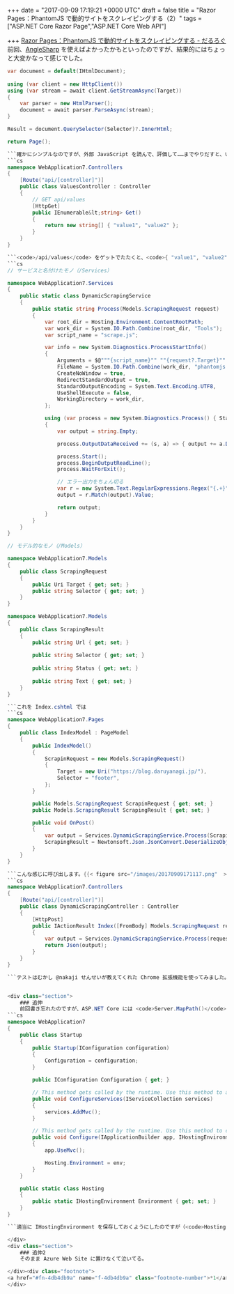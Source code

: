 
+++
date = "2017-09-09 17:19:21 +0000 UTC"
draft = false
title = "Razor Pages：PhantomJS で動的サイトをスクレイピングする（2）"
tags = ["ASP.NET Core Razor Page","ASP.NET Core Web API"]

+++
[Razor Pages：PhantomJS で動的サイトをスクレイピングする - だるろぐ](http://blog.daruyanagi.jp/entry/2017/09/08/235450)前回、<a href="http://blog.daruyanagi.jp/entry/2017/09/08/235450">AngleSharp</a> を使えばよかったかもといったのですが、結果的にはちょっと大変かなって感じでした。
```cs
var document = default(IHtmlDocument);
            
using (var client = new HttpClient())
using (var stream = await client.GetStreamAsync(Target))
{
    var parser = new HtmlParser();
    document = await parser.ParseAsync(stream);
}

Result = document.QuerySelector(Selector)?.InnerHtml;

return Page();

```確かにシンプルなのですが、外部 JavaScript を読んで、評価して……までやりだすと、いろいろ大変な感じ<a href="#f-4db4db9a" name="fn-4db4db9a" title="すごく頑張ればできなくはなさそうだけど、バージョンアップで API が変わってたりでちょっと調べるのが面倒になった">*1</a>。これまで通り PhantomJS でやった方がよさそう。――というわけで。今回はそっちを置いておいて、Web API として使えるようにしてみました。ASP.NET API（Core）を使うのは初めてだったんですが、今回のような単純なモノであれば一瞬でできました。
```cs
namespace WebApplication7.Controllers
{
    [Route("api/[controller]")]
    public class ValuesController : Controller
    {
        // GET api/values
        [HttpGet]
        public IEnumerable&lt;string> Get()
        {
            return new string[] { "value1", "value2" };
        }
    }
}

```<code>/api/values</code> をゲットでたたくと、<code>{ "value1", "value2" }</code> が返ってくる。これと組み合わせて、API Controller を Razor Pages で呼び出して使いたいなーと、ちょっと四苦八苦していたのですが、それはちょっと筋悪だったよう。結局は、API と Razor Pages で共通のロジックをまとめて（適当に <code>Services</code> フォルダーにまとめました）、共有することにしました。{{< figure src="/images/20170909170801.png"  >}}共有部分はこんな感じ。
```cs
// サービスと名付けたモノ（/Services）

namespace WebApplication7.Services
{
    public static class DynamicScrapingService
    {
        public static string Process(Models.ScrapingRequest request)
        {
            var root_dir = Hosting.Environment.ContentRootPath;
            var work_dir = System.IO.Path.Combine(root_dir, "Tools");
            var script_name = "scrape.js";

            var info = new System.Diagnostics.ProcessStartInfo()
            {
                Arguments = $@"""{script_name}"" ""{request?.Target}"" ""{request?.Selector}""",
                FileName = System.IO.Path.Combine(work_dir, "phantomjs.exe"),
                CreateNoWindow = true,
                RedirectStandardOutput = true,
                StandardOutputEncoding = System.Text.Encoding.UTF8,
                UseShellExecute = false,
                WorkingDirectory = work_dir,
            };

            using (var process = new System.Diagnostics.Process() { StartInfo = info, })
            {
                var output = string.Empty;

                process.OutputDataReceived += (s, a) => { output += a.Data; };

                process.Start();
                process.BeginOutputReadLine();
                process.WaitForExit();

                // エラー出力をちょん切る
                var r = new System.Text.RegularExpressions.Regex("{.+}");
                output = r.Match(output).Value;

                return output;
            }
        }
    }
}

// モデル的なモノ（/Models）

namespace WebApplication7.Models
{
    public class ScrapingRequest
    {
        public Uri Target { get; set; }
        public string Selector { get; set; }
    }
}

namespace WebApplication7.Models
{
    public class ScrapingResult
    {
        public string Url { get; set; }
        
        public string Selector { get; set; }
        
        public string Status { get; set; }
        
        public string Text { get; set; }
    }
}

```これを Index.cshtml では
```cs
namespace WebApplication7.Pages
{
    public class IndexModel : PageModel
    {
        public IndexModel()
        {
            ScrapinRequest = new Models.ScrapingRequest()
            {
                Target = new Uri("https://blog.daruyanagi.jp/"),
                Selector = "footer",
            };
        }

        public Models.ScrapingRequest ScrapinRequest { get; set; }
        public Models.ScrapingResult ScrapingResult { get; set; }

        public void OnPost()
        {
            var output = Services.DynamicScrapingService.Process(ScrapinRequest);
            ScrapingResult = Newtonsoft.Json.JsonConvert.DeserializeObject&lt;Models.ScrapingResult>(output);
        }
    }
}

```こんな感じに呼び出します。{{< figure src="/images/20170909171117.png"  >}}API Controller ではこんな感じに使ってみました。JSON で渡して、JSON で返してくれる感じ。
```cs
namespace WebApplication7.Controllers
{
    [Route("api/[controller]")]
    public class DynamicScrapingController : Controller
    {   
        [HttpPost]
        public IActionResult Index([FromBody] Models.ScrapingRequest request)
        {
            var output = Services.DynamicScrapingService.Process(request);
            return Json(output);
        }
    }
}

```テストはむかし @nakaji せんせいが教えてくれた Chrome 拡張機能を使ってみました。[WebAPIの動作確認にはAdvanced REST clientが便利そう - なか日記](http://blog.nakajix.jp/entry/2014/06/24/005200)大変便利なのでこれからも常用していこうと思います。{{< figure src="/images/20170909171326.png"  >}}<br/>


<div class="section">
    ### 追伸
    前回書き忘れたのですが、ASP.NET Core には <code>Server.MapPath()</code> がないみたい。
```cs
namespace WebApplication7
{
    public class Startup
    {
        public Startup(IConfiguration configuration)
        {
            Configuration = configuration;
        }

        public IConfiguration Configuration { get; }

        // This method gets called by the runtime. Use this method to add services to the container.
        public void ConfigureServices(IServiceCollection services)
        {
            services.AddMvc();
        }

        // This method gets called by the runtime. Use this method to configure the HTTP request pipeline.
        public void Configure(IApplicationBuilder app, IHostingEnvironment env, ILoggerFactory loggerFactory)
        {
            app.UseMvc();

            Hosting.Environment = env;
        }
    }

    public static class Hosting
    {
        public static IHostingEnvironment Environment { get; set; }
    }
}

```適当に IHostingEnvironment を保存しておくようにしたのですが（<code>Hosting.Environment.ContentRootPath</code> でルートがわかるので、それを <code>Path.Combine()</code> なんかでごにょごにょする）、これがいい作法なのかどうかは自信がない。

</div>
<div class="section">
    ### 追伸2
    そのまま Azure Web Site に置けなくて泣いてる。

</div><div class="footnote">
<a href="#fn-4db4db9a" name="f-4db4db9a" class="footnote-number">*1</a><span class="footnote-delimiter">:</span><span class="footnote-text">すごく頑張ればできなくはなさそうだけど、バージョンアップで API が変わってたりでちょっと調べるのが面倒になった</span>
</div>

